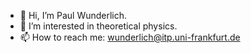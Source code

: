 - 👋 Hi, I’m Paul Wunderlich.
- 👀 I’m interested in theoretical physics.
- 📫 How to reach me: wunderlich@itp.uni-frankfurt.de

<!---
paulwu123/paulwu123 is a ✨ special ✨ repository because its `README.md` (this file) appears on your GitHub profile.
You can click the Preview link to take a look at your changes.
--->

